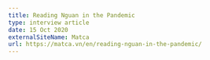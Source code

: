 ```yaml
---
title: Reading Nguan in the Pandemic
type: interview article
date: 15 Oct 2020
externalSiteName: Matca
url: https://matca.vn/en/reading-nguan-in-the-pandemic/
---
```

